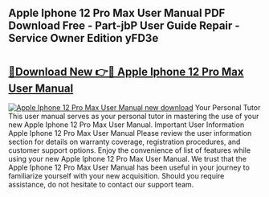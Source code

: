 ## Apple Iphone 12 Pro Max User Manual PDF Download Free - Part-jbP User Guide Repair - Service Owner Edition yFD3e

# <h2><a href="http://bc36976.oget.top/?id=Apple+Iphone+12+Pro+Max+User+Manual">🔗Download New 👉🔴 Apple Iphone 12 Pro Max User Manual</a></h2>

[![Apple Iphone 12 Pro Max User Manual new download](https://i.imgur.com/5g1atiW.png)](http://bc36976.oget.top/?id=Apple+Iphone+12+Pro+Max+User+Manual)
Your Personal Tutor This user manual serves as your personal tutor in mastering the use of your new Apple Iphone 12 Pro Max User Manual. Important User Information Apple Iphone 12 Pro Max User Manual Please review the user information section for details on warranty coverage, registration procedures, and customer support options. Enjoy the convenience of list of features while using your new Apple Iphone 12 Pro Max User Manual. We trust that the Apple Iphone 12 Pro Max User Manual has been useful in your journey to familiarize yourself with your new acquisition. Should you require assistance, do not hesitate to contact our support team.
